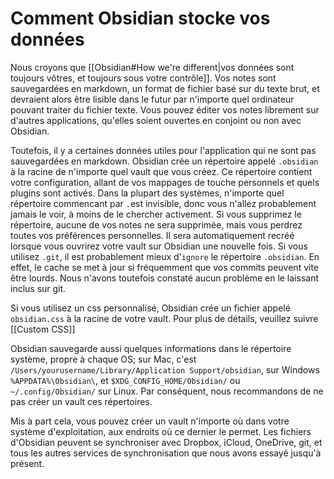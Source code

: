 # Comment Obsidian stocke vos données

Nous croyons que [[Obsidian#How we're different|vos données sont toujours vôtres, et toujours sous votre contrôle]]. Vos notes sont sauvegardées en markdown, un format de fichier basé sur du texte brut, et devraient alors être lisible dans le futur par n'importe quel ordinateur pouvant traiter du fichier texte. Vous pouvez éditer vos notes librement sur d'autres applications, qu'elles soient ouvertes en conjoint ou non avec Obsidian.

Toutefois, il y a certaines données utiles pour l'application qui ne sont pas sauvegardées en markdown. Obsidian crée un répertoire appelé `.obsidian` à la racine de n'importe quel vault que vous créez. Ce répertoire contient votre configuration, allant de vos mappages de touche personnels et quels plugins sont activés. Dans la plupart des systèmes, n'importe quel répertoire commencant par `.`est invisible, donc vous n'allez probablement jamais le voir, à moins de le chercher activement. Si vous supprimez le répertoire, aucune de vos notes ne sera supprimée, mais vous perdrez toutes vos préférences personnelles. Il sera automatiquement recréé lorsque vous ouvrirez votre vault sur Obsidian une nouvelle fois. Si vous utilisez `.git`, il est probablement mieux d'`ignore` le répertoire `.obsidian`. En effet, le cache se met à jour si fréquemment que vos commits peuvent vite être lourds. Nous n'avons toutefois constaté aucun problème en le laissant inclus sur git.

Si vous utilisez un css personnalisé, Obsidian crée un fichier appelé `obsidian.css` à la racine de votre vault. Pour plus de détails, veuillez suivre [[Custom CSS]]

Obsidian sauvegarde aussi quelques informations dans le répertoire système, propre à chaque OS; sur Mac, c'est  `/Users/yourusername/Library/Application Support/obsidian`, sur Windows `%APPDATA%\Obsidian\`, et `$XDG_CONFIG_HOME/Obsidian/` ou `~/.config/Obsidian/` sur Linux. Par conséquent, nous recommandons de ne pas créer un vault ces répertoires.

Mis à part cela, vous pouvez créer un vault n'importe où dans votre système d'exploitation, aux endroits où ce dernier le permet. Les fichiers d'Obsidian peuvent se synchroniser avec Dropbox, iCloud, OneDrive, git, et tous les autres services de synchronisation que nous avons essayé jusqu'à présent.
